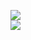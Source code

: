 [![](https://img.shields.io/badge/Made%20With-Github%20Spray-lightgrey.svg?style=for-the-badge&logo=github)](https://github.com/Annihil/github-spray#27962)  
[![](https://i.imgur.com/2DrTn0Z.gif)](https://github.com/Annihil/github-spray)